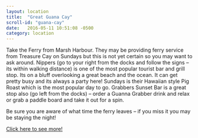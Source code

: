 ```yaml
---
layout: location
title:  "Great Guana Cay"
scroll-id: "guana-cay"
date:   2016-05-11 10:51:08 -0500
category: location
---
```

Take the Ferry from Marsh Harbour. They may be providing ferry service from Treasure Cay on Sundays but this is not yet certain so you may want to ask around. Nippers (go to your right from the docks and follow the signs – its within walking distance) is one of the most popular tourist bar and grill stop. Its on a bluff overlooking a great beach and the ocean. It can get pretty busy and its always a party here! Sundays is their Hawaiian style Pig Roast which is the most popular day to go. Grabbers Sunset Bar is a great stop also (go left from the docks) – order a Guanna Grabber drink and relax or grab a paddle board and take it out for a spin.

Be sure you are aware of what time the ferry leaves – if you miss it you may be staying the night!

[Click here to see more!][guana-cay]

[guana-cay]: http://www.abacoescape.com/GreatGuanaCay.html
